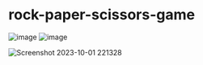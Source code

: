 # rock-paper-scissors-game
![image](https://github.com/Sardar-Sadiq/rock-paper-scissors-game/assets/119177243/b367c8f2-bdec-4118-a78a-9a2e984864e2)
![image](https://github.com/Sardar-Sadiq/rock-paper-scissors-game/assets/119177243/07218fb7-a6ba-428a-abe1-631ff24dfcf3)


![Screenshot 2023-10-01 221328](https://github.com/Sardar-Sadiq/rock-paper-scissors-game/assets/119177243/9ce9764f-2113-4c71-a9d6-cdebe2fa5ea1)
